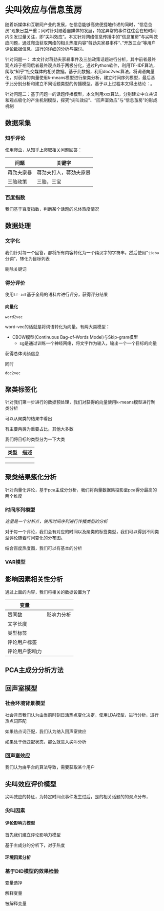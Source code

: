 # 尖叫效应与信息茧房

随着新媒体和互联网产业的发展，在信息能够高效便捷地传递的同时，“信息茧房”现象日益严重；同时针对随着自媒体的发展，特定异常的事件往往会在短时间内引发过量关注，即“尖叫效应”。本文针对网络信息传播中的“信息茧房”与尖叫效应问题，通过爬虫获取网络的相关热度内容”蒋劲夫家暴事件“、”开放三台“等用户评论数据信息，进行的详细的分析与探讨。

针对问题一： 本文针对蒋劲夫家暴事件及三胎政策话题进行分析，其中前者最终观点趋于相同后者最终观点趋于两极分化，通过Python软件，利用TF-IDF算法，爬取“知乎”社交媒体的相关数据。基于此数据，利用doc2vec算法，将词语向量化，对获得的向量使用k-means模型进行聚类分析，建立时间序列模型，最后基于此分别分析和建立不同话题类型的传播模型。基于以上过程本文得出结论：。

针对问题二：基于问题一的话题传播模型，本文利用xxx算法，分别建立中立共识和观点极化的产生机制模型，探究“尖叫效应”、“回声室效应”与“信息茧房”的形成机制

## 数据采集

### 知乎评论

使用爬虫，从知乎上爬取相关问题回答：

| 问题       | 关键字                 |
| ---------- | ---------------------- |
| 蒋劲夫家暴 | 蒋劲夫打人，蒋劲夫家暴 |
| 三胎政策   | 三胎，三宝             |

### 百度指数

我们基于百度指数，判断某个话题的总体热度情况

## 数据处理

### 文字化

我们针对每一个回答，都将所有内容转化为一个纯汉字的字符串，然后使用“`jieba`分词”，转化为目标列表

剔除关键词 

### 得分评价

使用`tf-idf`基于全局的语料库进行评分，获得评分结果

#### 向量化

`word2vec`

word-vec的话就是将词语转化为向量。有两大类模型：

- CBOW模型(Continuous Bag-of-Words Model)与Skip-gram模型
  - sg是通过训练一个神经网络，将文字作为输入，输出一个一个目标的向量

获得总体词频信息

同时

`doc2vec`



## 聚类标签化

针对我们第一步进行的数据预处理，我们对获得的向量使用k-means模型进行聚类分析

可以从聚类的结果中看出

有主要两类为重要占比，其他大多数

我们将目标的类型分为一下大类

| 类型 | 描述 |
| ---- | ---- |
|      |      |
|      |      |
|      |      |

## 聚类结果簇化分析

针对向量化评论，基于pca主成分分析，我们将向量数据集投影至pca得分最高的两个维度

### 时间序列模型

*这里是一个分析点，使用时间序列进行传播类型的分析*

对于每一个评论，我们会有对应的时间以及聚类的标签类型，我们可以得到不同类型评论随着时间变化的分布图。

结合百度热度图，我们可以有基本的分析

### VAR模型

## 影响因素相关性分析

通过上面的内容，我们将相关的数据设置为了

| 变量           |            |
| -------------- | ---------- |
| 赞同数         | 影响力分析 |
| 文字长度       |            |
| 类型标签       |            |
| 评论用户标签   |            |
| 评论用户影响力 |            |

## PCA主成分分析方法

## 回声室模型

### 社会环境背景模型

社会背景我们认为由当前时刻日活热点变化决定，使用LDA模型，进行分析，进行热点词匹配

如果热点词匹配，我们认为纳入回声室效应

如果处于低匹配状态，那么就进入尖叫分析

### 回声室效应

我们认为由平台的算法导致，需要获取某个用户

## 尖叫效应评价模型

尖叫效应的特征，为特定时间点事件发生过后，是的相关话题的的观点分布，

### 尖叫因素

#### 评论影响力模型

首先我们建立评论影响力模型

基于主成分的分析下，对于热度

#### 环境因素分析

### 基于DID模型的效果检验

变量选择

解释变量

被解释变量
